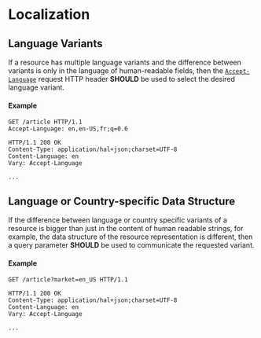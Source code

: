 # Localization

## Language Variants
If a resource has multiple language variants and the difference between variants is only in the language of human-readable fields, then the [`Accept-Language`](https://developer.mozilla.org/en-US/docs/Web/HTTP/Headers/Accept-Language) request HTTP header **SHOULD** be used to select the desired language variant.

#### Example

```
GET /article HTTP/1.1
Accept-Language: en,en-US,fr;q=0.6
```

```
HTTP/1.1 200 OK
Content-Type: application/hal+json;charset=UTF-8 
Content-Language: en
Vary: Accept-Language

...
```

## Language or Country-specific Data Structure
If the difference between language or country specific variants of a resource is bigger than just in the content of human readable strings, for example, the data structure of the resource representation is different, then a query parameter **SHOULD** be used to communicate the requested variant. 

#### Example

```
GET /article?market=en_US HTTP/1.1
```
```
HTTP/1.1 200 OK
Content-Type: application/hal+json;charset=UTF-8 
Content-Language: en
Vary: Accept-Language

...
```
